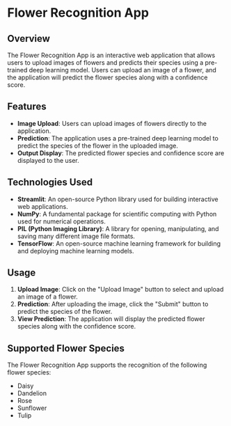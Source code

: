 # Flower Recognition App

## Overview

The Flower Recognition App is an interactive web application that allows users to upload images of flowers and predicts their species using a pre-trained deep learning model. Users can upload an image of a flower, and the application will predict the flower species along with a confidence score.

## Features

- **Image Upload**: Users can upload images of flowers directly to the application.
- **Prediction**: The application uses a pre-trained deep learning model to predict the species of the flower in the uploaded image.
- **Output Display**: The predicted flower species and confidence score are displayed to the user.

## Technologies Used

- **Streamlit**: An open-source Python library used for building interactive web applications.
- **NumPy**: A fundamental package for scientific computing with Python used for numerical operations.
- **PIL (Python Imaging Library)**: A library for opening, manipulating, and saving many different image file formats.
- **TensorFlow**: An open-source machine learning framework for building and deploying machine learning models.

## Usage

1. **Upload Image**: Click on the "Upload Image" button to select and upload an image of a flower.
2. **Prediction**: After uploading the image, click the "Submit" button to predict the species of the flower.
3. **View Prediction**: The application will display the predicted flower species along with the confidence score.

## Supported Flower Species

The Flower Recognition App supports the recognition of the following flower species:

- Daisy
- Dandelion
- Rose
- Sunflower
- Tulip

